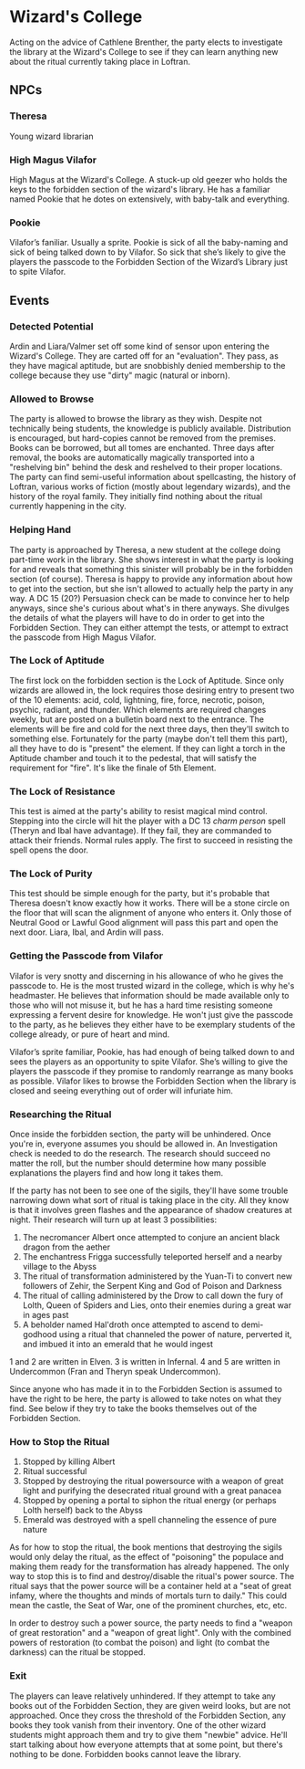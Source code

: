 # Wizard's College
Acting on the advice of Cathlene Brenther, the party elects to investigate the library at the Wizard's College to see if they can learn anything new about the ritual currently taking place in Loftran.

## NPCs

### Theresa
Young wizard librarian

### High Magus Vilafor
High Magus at the Wizard's College. A stuck-up old geezer who holds the keys to the forbidden section of the wizard's library. He has a familiar named Pookie that he dotes on extensively, with baby-talk and everything.

### Pookie
Vilafor’s faniliar. Usually a sprite. Pookie is sick of all the baby-naming and sick of being talked down to by Vilafor. So sick that she’s likely to give the players the passcode to the Forbidden Section of the Wizard’s Library just to spite Vilafor.

## Events

### Detected Potential
Ardin and Liara/Valmer set off some kind of sensor upon entering the Wizard's College. They are carted off for an "evaluation". They pass, as they have magical aptitude, but are snobbishly denied membership to the college because they use "dirty" magic (natural or inborn).

### Allowed to Browse
The party is allowed to browse the library as they wish. Despite not technically being students, the knowledge is publicly available. Distribution is encouraged, but hard-copies cannot be removed from the premises. Books can be borrowed, but all tomes are enchanted. Three days after removal, the books are automatically magically transported into a "reshelving bin" behind the desk and reshelved to their proper locations. The party can find semi-useful information about spellcasting, the history of Loftran, various works of fiction (mostly about legendary wizards), and the history of the royal family. They initially find nothing about the ritual currently happening in the city.

### Helping Hand
The party is approached by Theresa, a new student at the college doing part-time work in the library. She shows interest in what the party is looking for and reveals that something this sinister will probably be in the forbidden section (of course). Theresa is happy to provide any information about how to get into the section, but she isn't allowed to actually help the party in any way. A DC 15 (20?) Persuasion check can be made to convince her to help anyways, since she's curious about what's in there anyways. She divulges the details of what the players will have to do in order to get into the Forbidden Section. They can either attempt the tests, or attempt to extract the passcode from High Magus Vilafor.

### The Lock of Aptitude
The first lock on the forbidden section is the Lock of Aptitude. Since only wizards are allowed in, the lock requires those desiring entry to present two of the 10 elements: acid, cold, lightning, fire, force, necrotic, poison, psychic, radiant, and thunder. Which elements are required changes weekly, but are posted on a bulletin board next to the entrance. The elements will be fire and cold for the next three days, then they'll switch to something else. Fortunately for the party (maybe don't tell them this part), all they have to do is "present" the element. If they can light a torch in the Aptitude chamber and touch it to the pedestal, that will satisfy the requirement for "fire". It's like the finale of 5th Element.

### The Lock of Resistance
This test is aimed at the party's ability to resist magical mind control. Stepping into the circle will hit the player with a DC 13 *charm person* spell (Theryn and Ibal have advantage). If they fail, they are commanded to attack their friends. Normal rules apply. The first to succeed in resisting the spell opens the door.

### The Lock of Purity
This test should be simple enough for the party, but it's probable that Theresa doesn't know exactly how it works. There will be a stone circle on the floor that will scan the alignment of anyone who enters it. Only those of Neutral Good or Lawful Good alignment will pass this part and open the next door. Liara, Ibal, and Ardin will pass.

### Getting the Passcode from Vilafor
Vilafor is very snotty and discerning in his allowance of who he gives the passcode to. He is the most trusted wizard in the college, which is why he's headmaster. He believes that information should be made available only to those who will not misuse it, but he has a hard time resisting someone expressing a fervent desire for knowledge. He won't just give the passcode to the party, as he believes they either have to be exemplary students of the college already, or pure of heart and mind.

Vilafor’s sprite familiar, Pookie, has had enough of being talked down to and sees the players as an opportunity to spite Vilafor. She’s willing to give the players the passcode if they promise to randomly rearrange as many books as possible. Vilafor likes to browse the Forbidden Section when the library is closed and seeing everything out of order will infuriate him.

### Researching the Ritual
Once inside the forbidden section, the party will be unhindered. Once you're in, everyone assumes you should be allowed in. An Investigation check is needed to do the research. The research should succeed no matter the roll, but the number should determine how many possible explanations the players find and how long it takes them.

If the party has not been to see one of the sigils, they'll have some trouble narrowing down what sort of ritual is taking place in the city. All they know is that it involves green flashes and the appearance of shadow creatures at night. Their research will turn up at least 3 possibilities:

1. The necromancer Albert once attempted to conjure an ancient black dragon from the aether
2. The enchantress Frigga successfully teleported herself and a nearby village to the Abyss
3. The ritual of transformation administered by the Yuan-Ti to convert new followers of Zehir, the Serpent King and God of Poison and Darkness
4. The ritual of calling administered by the Drow to call down the fury of Lolth, Queen of Spiders and Lies, onto their enemies during a great war in ages past
5. A beholder named Hal'droth once attempted to ascend to demi-godhood using a ritual that channeled the power of nature, perverted it, and imbued it into an emerald that he would ingest

1 and 2 are written in Elven. 3 is written in Infernal. 4 and 5 are written in Undercommon (Fran and Theryn speak Undercommon).

Since anyone who has made it in to the Forbidden Section is assumed to have the right to be here, the party is allowed to take notes on what they find. See below if they try to take the books themselves out of the Forbidden Section.

### How to Stop the Ritual
1. Stopped by killing Albert
2. Ritual successful
3. Stopped by destroying the ritual powersource with a weapon of great light and purifying the desecrated ritual ground with a great panacea
4. Stopped by opening a portal to siphon the ritual energy (or perhaps Lolth herself) back to the Abyss
5. Emerald was destroyed with a spell channeling the essence of pure nature

As for how to stop the ritual, the book mentions that destroying the sigils would only delay the ritual, as the effect of "poisoning" the populace and making them ready for the transformation has already happened. The only way to stop this is to find and destroy/disable the ritual's power source. The ritual says that the power source will be a container held at a "seat of great infamy, where the thoughts and minds of mortals turn to daily." This could mean the castle, the Seat of War, one of the prominent churches, etc, etc.

In order to destroy such a power source, the party needs to find a "weapon of great restoration" and a "weapon of great light". Only with the combined powers of restoration (to combat the poison) and light (to combat the darkness) can the ritual be stopped.

### Exit
The players can leave relatively unhindered. If they attempt to take any books out of the Forbidden Section, they are given weird looks, but are not approached. Once they cross the threshold of the Forbidden Section, any books they took vanish from their inventory. One of the other wizard students might approach them and try to give them "newbie" advice. He'll start talking about how everyone attempts that at some point, but there's nothing to be done. Forbidden books cannot leave the library.
